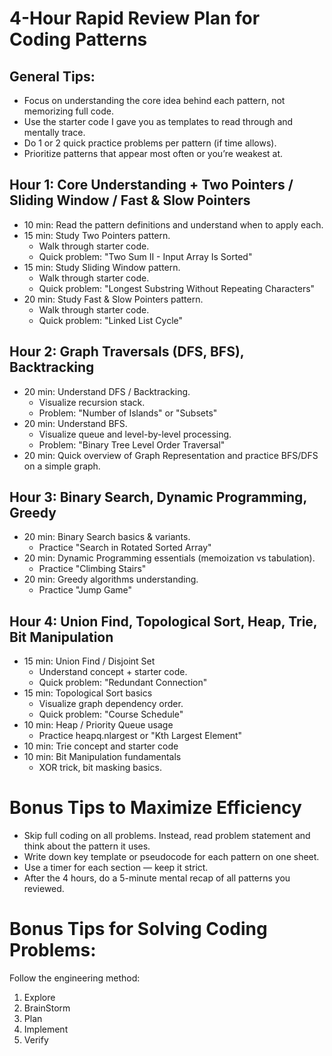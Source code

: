 # 4-Hour Rapid Review Plan for Coding Patterns
## General Tips:
* Focus on understanding the core idea behind each pattern, not memorizing full code.
* Use the starter code I gave you as templates to read through and mentally trace.
* Do 1 or 2 quick practice problems per pattern (if time allows).
* Prioritize patterns that appear most often or you’re weakest at.

## Hour 1: Core Understanding + Two Pointers / Sliding Window / Fast & Slow Pointers
* 10 min: Read the pattern definitions and understand when to apply each.
* 15 min: Study Two Pointers pattern.
    * Walk through starter code.
    * Quick problem: "Two Sum II - Input Array Is Sorted"
* 15 min: Study Sliding Window pattern.
    * Walk through starter code.
    * Quick problem: "Longest Substring Without Repeating Characters"
* 20 min: Study Fast & Slow Pointers pattern.
    * Walk through starter code.
    * Quick problem: "Linked List Cycle"

## Hour 2: Graph Traversals (DFS, BFS), Backtracking
* 20 min: Understand DFS / Backtracking.
    * Visualize recursion stack.
    * Problem: "Number of Islands" or "Subsets"
* 20 min: Understand BFS.
    * Visualize queue and level-by-level processing.
    * Problem: "Binary Tree Level Order Traversal"
* 20 min: Quick overview of Graph Representation and practice BFS/DFS on a simple graph.

## Hour 3: Binary Search, Dynamic Programming, Greedy
* 20 min: Binary Search basics & variants.
    * Practice "Search in Rotated Sorted Array"
* 20 min: Dynamic Programming essentials (memoization vs tabulation).
    * Practice "Climbing Stairs"
* 20 min: Greedy algorithms understanding.
    * Practice "Jump Game"

## Hour 4: Union Find, Topological Sort, Heap, Trie, Bit Manipulation
* 15 min: Union Find / Disjoint Set
    * Understand concept + starter code.
    * Quick problem: "Redundant Connection"
* 15 min: Topological Sort basics
    * Visualize graph dependency order.
    * Quick problem: "Course Schedule"
* 10 min: Heap / Priority Queue usage
    * Practice heapq.nlargest or "Kth Largest Element"
* 10 min: Trie concept and starter code
* 10 min: Bit Manipulation fundamentals
    * XOR trick, bit masking basics.

# Bonus Tips to Maximize Efficiency
* Skip full coding on all problems. Instead, read problem statement and think about the pattern it uses.
* Write down key template or pseudocode for each pattern on one sheet.
* Use a timer for each section — keep it strict.
* After the 4 hours, do a 5-minute mental recap of all patterns you reviewed.

# Bonus Tips for Solving Coding Problems:
Follow the engineering method:
1. Explore
2. BrainStorm
3. Plan
4. Implement
5. Verify
